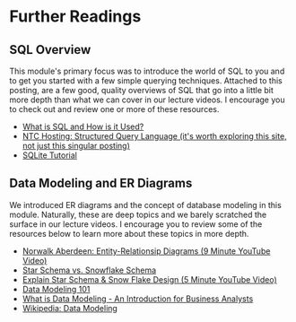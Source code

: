# Further Readings

##  SQL Overview

This module's primary focus was to introduce the world of SQL to you and to get you started with a few simple querying techniques. Attached to this posting, are a few good, quality overviews of SQL that go into a little bit more depth than what we can cover in our lecture videos. I encourage you to check out and review one or more of these resources.

- [What is SQL and How is it Used?](https://www.thebalancecareers.com/what-is-sql-and-uses-2071909)
- [NTC Hosting: Structured Query Language (it's worth exploring this site, not just this singular posting)](https://www.ntchosting.com/encyclopedia/databases/structured-query-language/)
- [SQLite Tutorial](https://www.tutorialspoint.com/sqlite/index.htm)

## Data Modeling and ER Diagrams

We introduced ER diagrams and the concept of database modeling in this module. Naturally, these are deep topics and we barely scratched the surface in our lecture videos. I encourage you to review some of the resources below to learn more about these topics in more depth.

- [Norwalk Aberdeen: Entity-Relationsip Diagrams (9 Minute YouTube Video)](https://www.youtube.com/watch?v=c0_9Y8QAstg)
- [Star Schema vs. Snowflake Schema](http://www.vertabelo.com/blog/technical-articles/data-warehouse-modeling-star-schema-vs-snowflake-schema)
- [Explain Star Schema & Snow Flake Design (5 Minute YouTube Video)](https://www.youtube.com/watch?v=KUwOcip7Zzc)
- [Data Modeling 101](http://www.agiledata.org/essays/dataModeling101.html)
- [What is Data Modeling - An Introduction for Business Analysts](http://business-analysis-excellence.com/what-is-data-modeling/)
- [Wikipedia: Data Modeling](https://www.wikiwand.com/en/Data_modeling)
